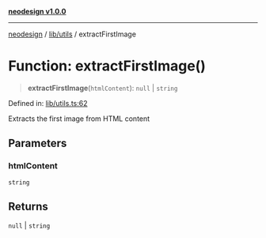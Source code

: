 [**neodesign v1.0.0**](../../../README.md)

***

[neodesign](../../../modules.md) / [lib/utils](../README.md) / extractFirstImage

# Function: extractFirstImage()

> **extractFirstImage**(`htmlContent`): `null` \| `string`

Defined in: [lib/utils.ts:62](https://github.com/mladjom/neodesign/blob/12ebc446849a001345c104056aef95c6372b148e/lib/utils.ts#L62)

Extracts the first image from HTML content

## Parameters

### htmlContent

`string`

## Returns

`null` \| `string`
